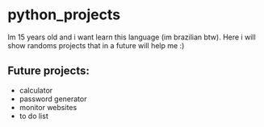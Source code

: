 # python_projects
Im 15 years old and i want learn this language (im brazilian btw). Here i will show randoms projects that in a future will help me :)


## Future projects:

- calculator
- password generator
- monitor websites
- to do list
